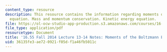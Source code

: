 ```yaml
---
content_type: resource
description: This resource contains the information regarding moments of the Boltzmann
  equation. Mass and momentum conservation. Kinetic energy equation.
file: https://ol-ocw-studio-app-production.s3.amazonaws.com/courses/16-55-ionized-gases-fall-2014/36135fe3ae720921f05df1a46fb5011c_MIT16_55F14_Lecture13-14.pdf
file_type: application/pdf
resourcetype: Document
title: '16.55 Fall 2014 Lecture 13-14 Notes: Moments of the Boltzmann Equation'
uid: 36135fe3-ae72-0921-f05d-f1a46fb5011c
---
```

